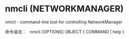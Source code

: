 # nmcli (NETWORKMANAGER)
nmcli - command-line tool for controlling NetworkManager

命令语法：
 
nmcli [OPTIONS] OBJECT { COMMAND | help }

